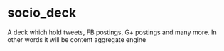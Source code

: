 # socio_deck
A deck which hold tweets, FB postings, G+ postings and many more. In other words it will be content aggregate engine
